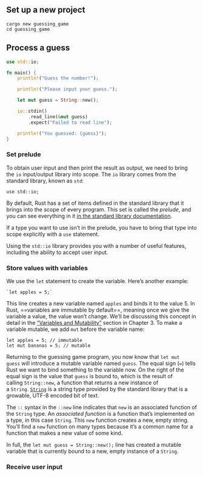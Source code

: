 ## Set up a new project
```shell
cargo new guessing_game
cd guessing_game
```

## Process a guess
```rust
use std::io;

fn main() {
    println!("Guess the number!");

    println!("Please input your guess.");

    let mut guess = String::new();

    io::stdin()
        .read_line(&mut guess)
        .expect("Failed to read line");

    println!("You guessed: {guess}");
}
```

### Set prelude
To obtain user input and then print the result as output, we need to bring the `io` input/output library into scope. The `io` library comes from the standard library, known as `std`:
```
use std::io;
```

By default, Rust has a set of items defined in the standard library that it brings into the scope of every program. This set is called the _prelude_, and you can see everything in it [in the standard library documentation](https://doc.rust-lang.org/std/prelude/index.html).

If a type you want to use isn’t in the prelude, you have to bring that type into scope explicitly with a `use` statement. 

Using the `std::io` library provides you with a number of useful features, including the ability to accept user input.

### Store values with variables
We use the `let` statement to create the variable. Here’s another example:
```
`let apples = 5;`
```
This line creates a new variable named `apples` and binds it to the value 5. In Rust, ==variables are immutable by default==, meaning once we give the variable a value, the value won’t change. We’ll be discussing this concept in detail in the [“Variables and Mutability”](https://rust-book.cs.brown.edu/ch03-01-variables-and-mutability.html#variables-and-mutability) section in Chapter 3. To make a variable mutable, we add `mut` before the variable name:
```
let apples = 5; // immutable
let mut bananas = 5; // mutable
```

Returning to the guessing game program, you now know that `let mut guess` will introduce a mutable variable named `guess`. The equal sign (`=`) tells Rust we want to bind something to the variable now. On the right of the equal sign is the value that `guess` is bound to, which is the result of calling `String::new`, a function that returns a new instance of a `String`. [`String`](https://doc.rust-lang.org/std/string/struct.String.html) is a string type provided by the standard library that is a growable, UTF-8 encoded bit of text.

The `::` syntax in the `::new` line indicates that `new` is an associated function of the `String` type. An _associated function_ is a function that’s implemented on a type, in this case `String`. This `new` function creates a new, empty string. You’ll find a `new` function on many types because it’s a common name for a function that makes a new value of some kind.

In full, the `let mut guess = String::new();` line has created a mutable variable that is currently bound to a new, empty instance of a `String`.

### Receive user input